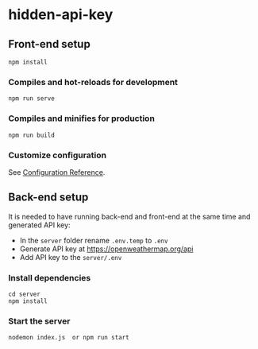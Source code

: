# hidden-api-key

## Front-end setup
```
npm install
```

### Compiles and hot-reloads for development
```
npm run serve
```

### Compiles and minifies for production
```
npm run build
```

### Customize configuration
See [Configuration Reference](https://cli.vuejs.org/config/).

  
## Back-end setup
It is needed to have running back-end and front-end at the same time and generated API key:

- In the `server` folder rename `.env.temp` to `.env`
- Generate API key at https://openweathermap.org/api
- Add API key to the `server/.env`


### Install dependencies
```
cd server
npm install
```

### Start the server
```
nodemon index.js  or npm run start
```